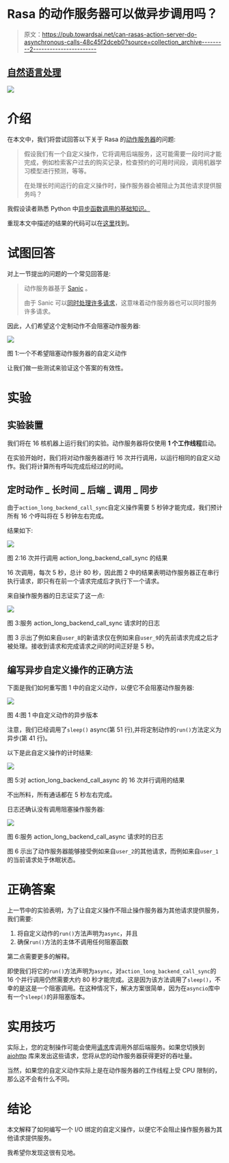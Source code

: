 # Rasa 的动作服务器可以做异步调用吗？

> 原文：<https://pub.towardsai.net/can-rasas-action-server-do-asynchronous-calls-48c45f2dceb0?source=collection_archive---------2----------------------->

## [自然语言处理](https://towardsai.net/p/category/nlp)

![](img/fc86054e2eaf30011a65a42a3f59e92a.png)

# 介绍

在本文中，我们将尝试回答以下关于 Rasa 的[动作服务器](https://rasa.com/docs/action-server/)的问题:

> 假设我们有一个自定义操作，它将调用后端服务，这可能需要一段时间才能完成，例如检索客户过去的购买记录，检查预约的可用时间段，调用机器学习模型进行预测，等等。
> 
> 在处理长时间运行的自定义操作时，操作服务器会被阻止为其他请求提供服务吗？

我假设读者熟悉 Python 中[异步函数调用的基础知识。](https://docs.python.org/3/library/asyncio.html)

重现本文中描述的结果的代码可以在[这里](https://github.com/hsm207/rasa_async_sdk)找到。

# 试图回答

对上一节提出的问题的一个常见回答是:

> 动作服务器基于 [Sanic](https://sanic.readthedocs.io/en/stable/) 。
> 
> 由于 Sanic 可以[同时处理许多请求](https://sanicframework.org/en/guide/basics/handlers.html#a-word-about-async)，这意味着动作服务器也可以同时服务许多请求。

因此，人们希望这个定制动作不会阻塞动作服务器:

![](img/6633fd48abe90de2e55c40ee36f36713.png)

图 1:一个不希望阻塞动作服务器的自定义动作

让我们做一些测试来验证这个答案的有效性。

# 实验

## 实验装置

我们将在 16 核机器上运行我们的实验。动作服务器将仅使用 **1 个工作线程**启动。

在实验开始时，我们将对动作服务器进行 16 次并行调用，以运行相同的自定义动作。我们将计算所有呼叫完成后经过的时间。

## 定时动作 _ 长时间 _ 后端 _ 调用 _ 同步

由于`action_long_backend_call_sync`自定义操作需要 5 秒钟才能完成，我们预计所有 16 个呼叫将在 5 秒钟左右完成。

结果如下:

![](img/ea058ad143855b4196474f10071d6c75.png)

图 2:16 次并行调用 action_long_backend_call_sync 的结果

16 次调用，每次 5 秒，总计 80 秒，因此图 2 中的结果表明动作服务器正在串行执行请求，即只有在前一个请求完成后才执行下一个请求。

来自操作服务器的日志证实了这一点:

![](img/ea7b29ad981a401ddccc4a3329a1cbc1.png)

图 3:服务 action_long_backend_call_sync 请求时的日志

图 3 示出了例如来自`user_8`的新请求仅在例如来自`user_9`的先前请求完成之后才被处理。接收到请求和完成请求之间的时间正好是 5 秒。

## 编写异步自定义操作的正确方法

下面是我们如何重写图 1 中的自定义动作，以便它不会阻塞动作服务器:

![](img/16370f13998abe6840523bb3585d98c3.png)

图 4:图 1 中自定义动作的异步版本

注意，我们已经调用了`sleep()` async(第 51 行),并将定制动作的`run()`方法定义为异步(第 41 行)。

以下是此自定义操作的计时结果:

![](img/987bdd223e0671ee2f0fde5bd2d6313f.png)

图 5:对 action_long_backend_call_async 的 16 次并行调用的结果

不出所料，所有通话都在 5 秒左右完成。

日志还确认没有调用阻塞操作服务器:

![](img/51ab00161dd0eaf9b367b86fa8e21947.png)

图 6:服务 action_long_backend_call_async 请求时的日志

图 6 示出了动作服务器能够接受例如来自`user_2`的其他请求，而例如来自`user_1`的当前请求处于休眠状态。

# 正确答案

上一节中的实验表明，为了让自定义操作不阻止操作服务器为其他请求提供服务，我们需要:

1.  将自定义动作的`run()`方法声明为`async`，并且
2.  确保`run()`方法的主体不调用任何阻塞函数

第二点需要更多的解释。

即使我们将它的`run()`方法声明为`async`，对`action_long_backend_call_sync`的 16 个并行调用仍然需要大约 80 秒才能完成。这是因为该方法调用了`sleep()`，不幸的是这是一个阻塞调用。在这种情况下，解决方案很简单，因为在`asyncio`库中有一个`sleep()`的非阻塞版本。

# 实用技巧

实际上，您的定制操作可能会使用[请求](https://docs.python-requests.org/en/latest/)库调用外部后端服务。如果您切换到 [aiohttp](https://docs.aiohttp.org/en/stable/) 库来发出这些请求，您将从您的动作服务器获得更好的吞吐量。

当然，如果您的自定义动作实际上是在动作服务器的工作线程上受 CPU 限制的，那么这不会有什么不同。

# 结论

本文解释了如何编写一个 I/O 绑定的自定义操作，以便它不会阻止操作服务器为其他请求提供服务。

我希望你发现这很有见地。